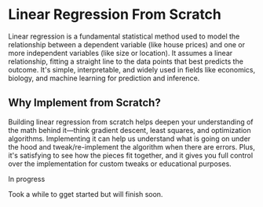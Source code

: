 # Linear Regression From Scratch

Linear regression is a fundamental statistical method used to model the relationship between a dependent variable (like house prices) and one or more independent variables (like size or location). It assumes a linear relationship, fitting a straight line to the data points that best predicts the outcome. It's simple, interpretable, and widely used in fields like economics, biology, and machine learning for prediction and inference.

## Why Implement from Scratch?

Building linear regression from scratch helps deepen your understanding of the math behind it—think gradient descent, least squares, and optimization algorithms. Implementing it can help us understand what is going on under the hood and tweak/re-implement the algorithm when there are errors. Plus, it's satisfying to see how the pieces fit together, and it gives you full control over the implementation for custom tweaks or educational purposes.

In progress

Took a while to gget started but will finish soon.
